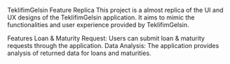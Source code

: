 TeklifimGelsin Feature Replica
This project is a almost replica of the UI and UX designs of the TeklifimGelsin application. It aims to mimic the functionalities and user experience provided by TeklifimGelsin.

Features
Loan & Maturity Request: Users can submit loan & maturity requests through the application.
Data Analysis: The application provides analysis of returned data for loans and maturities.
